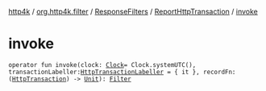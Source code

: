 [http4k](../../../index.md) / [org.http4k.filter](../../index.md) / [ResponseFilters](../index.md) / [ReportHttpTransaction](index.md) / [invoke](./invoke.md)

# invoke

`operator fun invoke(clock: `[`Clock`](https://docs.oracle.com/javase/9/docs/api/java/time/Clock.html)` = Clock.systemUTC(), transactionLabeller: `[`HttpTransactionLabeller`](../../-http-transaction-labeller.md)` = { it }, recordFn: (`[`HttpTransaction`](../../../org.http4k.core/-http-transaction/index.md)`) -> `[`Unit`](https://kotlinlang.org/api/latest/jvm/stdlib/kotlin/-unit/index.html)`): `[`Filter`](../../../org.http4k.core/-filter.md)